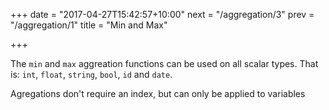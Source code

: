 +++
date = "2017-04-27T15:42:57+10:00"
next = "/aggregation/3"
prev = "/aggregation/1"
title = "Min and Max"

+++

The `min` and `max` aggreation functions can be used on all scalar
types.  That is: `int`, `float`, `string`, `bool`, `id` and `date`.

Agregations don't require an index, but can only be applied to variables

